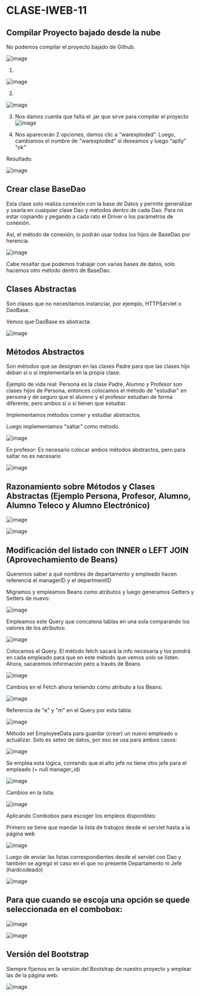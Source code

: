 # CLASE-IWEB-11

## Compilar Proyecto bajado desde la nube
No podemos compilar el proyecto bajado de Github.

![image](https://github.com/SergioABS0813/CLASE-IWEB-11/assets/134556600/9797ba42-a0ad-4125-a4c3-df45d362dfe1)

1)
![image](https://github.com/SergioABS0813/CLASE-IWEB-11/assets/134556600/58a15581-6b62-4d1e-a639-e638cbe5c958)

2)
![image](https://github.com/SergioABS0813/CLASE-IWEB-11/assets/134556600/dbfacc32-02b5-418c-b18f-9c46850e478c)

3) Nos damos cuenta que falta el .jar que sirve para compilar el proyecto
![image](https://github.com/SergioABS0813/CLASE-IWEB-11/assets/134556600/1fbec5fc-a0a2-489e-be58-19869c5ce55b)

4) Nos aparecerán 2 opciones, damos clic a "warexploded". Luego, cambiamos el nombre de "warexploded" si deseamos y luego "aplly" "ok"

Resultado:

![image](https://github.com/SergioABS0813/CLASE-IWEB-11/assets/134556600/5852c07a-8a5f-4175-b04f-a907822cd83f)

## Crear clase BaseDao
Esta clase solo realiza conexión con la base de Datos y permite generalizar y usarla en cualquier clase Dao y métodos dentro de cada Dao. Para no estar copiando y pegando a cada rato el Driver o los parámetros de conexión. 

Así, el método de conexión, lo podrán usar todos los hijos de BaseDao por herencia.

![image](https://github.com/SergioABS0813/CLASE-IWEB-11/assets/134556600/640e2167-8b09-4b92-9742-555ca9a63f3b)

Cabe resaltar que podemos trabajar con varias bases de datos, solo hacemos otro método dentro de BaseDao.

## Clases Abstractas
Son clases que no necesitamos instanciar, por ejemplo, HTTPServlet o DaoBase.

Vemos que DaoBase es abstracta:

![image](https://github.com/SergioABS0813/CLASE-IWEB-11/assets/134556600/640e2167-8b09-4b92-9742-555ca9a63f3b)

## Métodos Abstractos
Son métodos que se designan en las clases Padre para que las clases hijo deban sí o sí implementarla en la propia clase.

Ejemplo de vida real: Persona es la clase Padre, Alumno y Profesor son clases hijos de Persona, entonces colocamos el método de "estudiar" en persona y de seguro que el alumno y el profesor estudian de forma diferente, pero ambos sí o sí tienen que estudiar.

Implementamos métodos comer y estudiar abstractos.

Luego implementamos "saltar" como método.

![image](https://github.com/SergioABS0813/CLASE-IWEB-11/assets/134556600/8bdc2669-1146-411f-b31b-286d37540286)

En profesor: Es necesario colocar ambos métodos abstractos, pero para saltar no es necesario

![image](https://github.com/SergioABS0813/CLASE-IWEB-11/assets/134556600/07edfb42-73cf-45c2-b9ed-0f41f31f81a8)

## Razonamiento sobre Métodos y Clases Abstractas (Ejemplo Persona, Profesor, Alumno, Alumno Teleco y Alumno Electrónico)

![image](https://github.com/SergioABS0813/CLASE-IWEB-11/assets/134556600/357b2cef-4caa-4aad-90a1-3ade8a002a1d)

![image](https://github.com/SergioABS0813/CLASE-IWEB-11/assets/134556600/e97001a0-a107-471e-9c61-8bf0b5f71cae)

## Modificación del listado con INNER o LEFT JOIN (Aprovechamiento de Beans)

Queremos saber a qué nombres de departamento y empleado hacen referencia el managerID y el departmentID

Migramos y empleamos Beans como atributos y luego generamos Getters y Setters de nuevo:

![image](https://github.com/SergioABS0813/CLASE-IWEB-11/assets/134556600/60697abd-506b-47c0-8c26-065c0392af59)


Empleamos este Query que concatena tablas en una sola comparando los valores de los atributos:

![image](https://github.com/SergioABS0813/CLASE-IWEB-11/assets/134556600/733531d5-079a-4579-9769-78267d47cb9e)

Colocamos el Query. El método fetch sacará la info necesaria y los pondrá en cada empleado para que en este método que vemos solo se listen. Ahora, sacaremos información pero a través de Beans

![image](https://github.com/SergioABS0813/CLASE-IWEB-11/assets/134556600/3c81dadb-1861-4b17-96eb-5b5aa0097083)

Cambios en el Fetch ahora teniendo como atributo a los Beans:

![image](https://github.com/SergioABS0813/CLASE-IWEB-11/assets/134556600/9cdf9e8a-c120-4573-be92-d7cecbee156a)

Referencia de "e" y "m" en el Query por esta tabla:

![image](https://github.com/SergioABS0813/CLASE-IWEB-11/assets/134556600/8fa8918b-483c-4d93-b5b1-9cfc3557b53e)

Método set EmployeeData para guardar (crear) un nuevo empleado o actualizar. Solo es seteo de datos, por eso se usa para ambos casos:

![image](https://github.com/SergioABS0813/CLASE-IWEB-11/assets/134556600/51f7f276-1254-4ccd-9ea8-4e116cc93551)

Se emplea esta lógica, contando que el alto jefe no tiene otro jefe para el empleado (= null manager_id)

![image](https://github.com/SergioABS0813/CLASE-IWEB-11/assets/134556600/21f3a75e-7700-42b0-88ec-a36ff8409e28)

Cambios en la lista:

![image](https://github.com/SergioABS0813/CLASE-IWEB-11/assets/134556600/7da94061-7554-42b3-aeec-45ebce68cb59)

Aplicando Combobox para escoger los empleos disponibles:

Primero se tiene que mandar la lista de trabajos desde el servlet hasta a la página web

![image](https://github.com/SergioABS0813/CLASE-IWEB-11/assets/134556600/5addc67c-9de9-4e24-80b3-7e7236f6103c)

Luego de enviar las listas correspondientes desde el servlet con Dao y también se agregó el caso en el que no presente Departamento ni Jefe (hardcodeado)

![image](https://github.com/SergioABS0813/CLASE-IWEB-11/assets/134556600/8b726edb-141c-455d-bb14-137d57b9d367)

## Para que cuando se escoja una opción se quede seleccionada en el combobox:

![image](https://github.com/SergioABS0813/CLASE-IWEB-11/assets/134556600/4a144979-cf1e-47a2-830a-440f2fd401fd)

![image](https://github.com/SergioABS0813/CLASE-IWEB-11/assets/134556600/cba6a29a-be81-4d7e-b8f6-88b2ac5038d2)


## Versión del Bootstrap
Siempre fijarnos en la versión del Bootstrap de nuestro proyecto y emplear las de la página web:

![image](https://github.com/SergioABS0813/CLASE-IWEB-11/assets/134556600/46040f47-bed6-48e0-b299-a9c1ff45f4da)

















